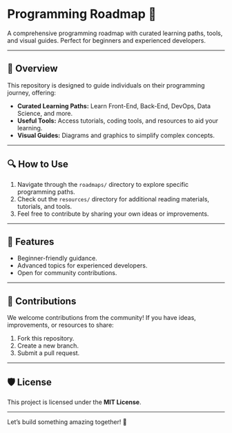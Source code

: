 # Programming Roadmap 🚀

A comprehensive programming roadmap with curated learning paths, tools, and visual guides. Perfect for beginners and experienced developers.

---

## 📖 Overview

This repository is designed to guide individuals on their programming journey, offering:

- **Curated Learning Paths:** Learn Front-End, Back-End, DevOps, Data Science, and more.
- **Useful Tools:** Access tutorials, coding tools, and resources to aid your learning.
- **Visual Guides:** Diagrams and graphics to simplify complex concepts.

---

## 🔍 How to Use

1. Navigate through the `roadmaps/` directory to explore specific programming paths.
2. Check out the `resources/` directory for additional reading materials, tutorials, and tools.
3. Feel free to contribute by sharing your own ideas or improvements.

---

## 🌟 Features

- Beginner-friendly guidance.
- Advanced topics for experienced developers.
- Open for community contributions.

---

## 🤝 Contributions

We welcome contributions from the community! If you have ideas, improvements, or resources to share:

1. Fork this repository.
2. Create a new branch.
3. Submit a pull request.

---

## 🛡️ License

This project is licensed under the **MIT License**.

---

Let’s build something amazing together! 🚀
